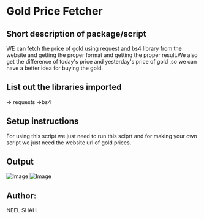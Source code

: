 # Gold Price Fetcher

## Short description of package/script
WE can fetch the price of gold using request and bs4 library from the website and getting the proper format and getting the proper result.We also get the difference of today's price and yesterday's
price of gold ,so we can have a better idea for buying the gold.

## List out the libraries imported
-> requests
->bs4

## Setup instructions
For using this script we just need to run this sciprt and for making your own script we just need the website url of gold prices.

## Output
![Image](output(gold).png)
![Image](website(gold).png)

## Author:
NEEL SHAH
